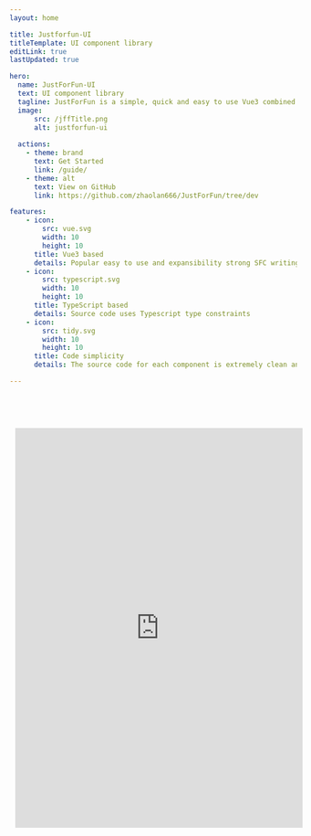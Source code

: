 ```yaml
---
layout: home

title: Justforfun-UI
titleTemplate: UI component library
editLink: true
lastUpdated: true

hero:
  name: JustForFun-UI
  text: UI component library
  tagline: JustForFun is a simple, quick and easy to use Vue3 combined UI framework.
  image:
      src: /jffTitle.png
      alt: justforfun-ui
      
  actions: 
    - theme: brand
      text: Get Started
      link: /guide/
    - theme: alt
      text: View on GitHub
      link: https://github.com/zhaolan666/JustForFun/tree/dev

features:
    - icon: 
        src: vue.svg
        width: 10
        height: 10
      title: Vue3 based
      details: Popular easy to use and expansibility strong SFC writing
    - icon: 
        src: typescript.svg
        width: 10
        height: 10
      title: TypeScript based
      details: Source code uses Typescript type constraints
    - icon: 
        src: tidy.svg
        width: 10
        height: 10
      title: Code simplicity
      details: The source code for each component is extremely clean and concise

---      
```


<iframe src="https://stackblitz.com/edit/vue-lbh1hk?file=src%2Fmain.js" style="width:100%; margin:50px auto; padding: 10px; height: 700px; border: 0; border-radius: 4px; overflow: hidden;" title="justforfun-ui"></iframe>



<style>
  :root {
     --vp-home-hero-name-color: transparent;
  --vp-home-hero-name-background: -webkit-linear-gradient(120deg, #BE93FD, #4FFBDF);
  --vp-c-brand: #845EC2;
  --vp-c-brand-lighter: #DCB0FF;
  --vp-c-brand-light:  #BE93FD;
  --vp-c-brand-dark: #593796;
  --vp-c-brand-darker: #8A2BE2;
  }
</style>
